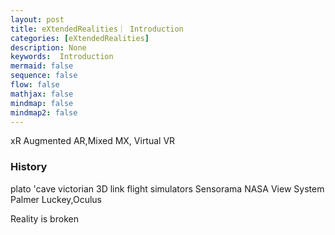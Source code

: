 ```yaml
---
layout: post
title: eXtendedRealities｜ Introduction
categories: [eXtendedRealities]
description: None
keywords:  Introduction
mermaid: false
sequence: false
flow: false
mathjax: false
mindmap: false
mindmap2: false
---
```

xR Augmented AR,Mixed MX, Virtual VR
### History
plato 'cave
victorian 3D
link flight simulators
Sensorama
NASA View System
Palmer Luckey,Oculus

Reality is broken
